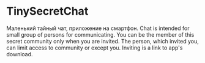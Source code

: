 # TinySecretChat
Маленький тайный чат, приложение на смартфон.
Chat is intended for small group of persons for communicating.
You can be the member of this secret community only when you are invited. 
The person, which invited you, can limit access to community or except you.
Inviting is a link to app's download.
